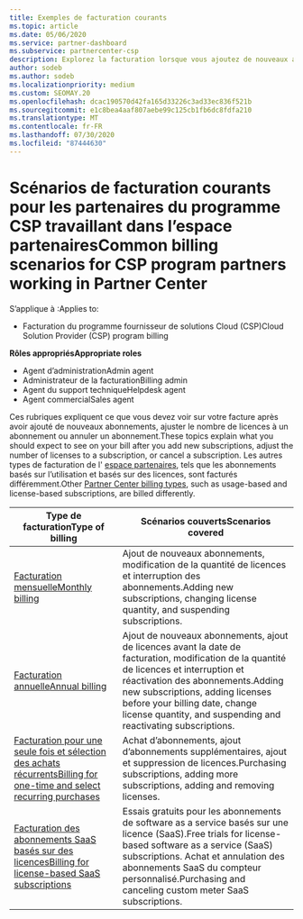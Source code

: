 ```yaml
---
title: Exemples de facturation courants
ms.topic: article
ms.date: 05/06/2020
ms.service: partner-dashboard
ms.subservice: partnercenter-csp
description: Explorez la facturation lorsque vous ajoutez de nouveaux abonnements, ajustez la quantité de licences ou annulez un abonnement. Découvrez les différences entre les abonnements basés sur l’utilisation et les licences.
author: sodeb
ms.author: sodeb
ms.localizationpriority: medium
ms.custom: SEOMAY.20
ms.openlocfilehash: dcac190570d42fa165d33226c3ad33ec836f521b
ms.sourcegitcommit: e1c8bea4aaf807aebe99c125cb1fb6dc8fdfa210
ms.translationtype: MT
ms.contentlocale: fr-FR
ms.lasthandoff: 07/30/2020
ms.locfileid: "87444630"
---
```

# <a name="common-billing-scenarios-for-csp-program-partners-working-in-partner-center"></a><span data-ttu-id="fd122-104">Scénarios de facturation courants pour les partenaires du programme CSP travaillant dans l’espace partenaires</span><span class="sxs-lookup"><span data-stu-id="fd122-104">Common billing scenarios for CSP program partners working in Partner Center</span></span>

<span data-ttu-id="fd122-105">S’applique à :</span><span class="sxs-lookup"><span data-stu-id="fd122-105">Applies to:</span></span>

- <span data-ttu-id="fd122-106">Facturation du programme fournisseur de solutions Cloud (CSP)</span><span class="sxs-lookup"><span data-stu-id="fd122-106">Cloud Solution Provider (CSP) program billing</span></span>

<span data-ttu-id="fd122-107">**Rôles appropriés**</span><span class="sxs-lookup"><span data-stu-id="fd122-107">**Appropriate roles**</span></span>

- <span data-ttu-id="fd122-108">Agent d’administration</span><span class="sxs-lookup"><span data-stu-id="fd122-108">Admin agent</span></span>
- <span data-ttu-id="fd122-109">Administrateur de la facturation</span><span class="sxs-lookup"><span data-stu-id="fd122-109">Billing admin</span></span>
- <span data-ttu-id="fd122-110">Agent du support technique</span><span class="sxs-lookup"><span data-stu-id="fd122-110">Helpdesk agent</span></span>
- <span data-ttu-id="fd122-111">Agent commercial</span><span class="sxs-lookup"><span data-stu-id="fd122-111">Sales agent</span></span>

<span data-ttu-id="fd122-112">Ces rubriques expliquent ce que vous devez voir sur votre facture après avoir ajouté de nouveaux abonnements, ajuster le nombre de licences à un abonnement ou annuler un abonnement.</span><span class="sxs-lookup"><span data-stu-id="fd122-112">These topics explain what you should expect to see on your bill after you add new subscriptions, adjust the number of licenses to a subscription, or cancel a subscription.</span></span> <span data-ttu-id="fd122-113">Les autres types de facturation de l' [espace partenaires](billing-different-types.md), tels que les abonnements basés sur l’utilisation et basés sur des licences, sont facturés différemment.</span><span class="sxs-lookup"><span data-stu-id="fd122-113">Other [Partner Center billing types](billing-different-types.md), such as usage-based and license-based subscriptions, are billed differently.</span></span>

| <span data-ttu-id="fd122-114">Type de facturation</span><span class="sxs-lookup"><span data-stu-id="fd122-114">Type of billing</span></span> | <span data-ttu-id="fd122-115">Scénarios couverts</span><span class="sxs-lookup"><span data-stu-id="fd122-115">Scenarios covered</span></span> |
| --------------- | ----------------- |
| [<span data-ttu-id="fd122-116">Facturation mensuelle</span><span class="sxs-lookup"><span data-stu-id="fd122-116">Monthly billing</span></span>](common-billing-scenarios-monthly.md) | <span data-ttu-id="fd122-117">Ajout de nouveaux abonnements, modification de la quantité de licences et interruption des abonnements.</span><span class="sxs-lookup"><span data-stu-id="fd122-117">Adding new subscriptions, changing license quantity, and suspending subscriptions.</span></span> |
| [<span data-ttu-id="fd122-118">Facturation annuelle</span><span class="sxs-lookup"><span data-stu-id="fd122-118">Annual billing</span></span>](common-billing-scenarios-annual.md) | <span data-ttu-id="fd122-119">Ajout de nouveaux abonnements, ajout de licences avant la date de facturation, modification de la quantité de licences et interruption et réactivation des abonnements.</span><span class="sxs-lookup"><span data-stu-id="fd122-119">Adding new subscriptions, adding licenses before your billing date, change license quantity, and suspending and reactivating subscriptions.</span></span> |
| [<span data-ttu-id="fd122-120">Facturation pour une seule fois et sélection des achats récurrents</span><span class="sxs-lookup"><span data-stu-id="fd122-120">Billing for one-time and select recurring purchases</span></span>](common-billing-scenarios-onetime-recurring.md) | <span data-ttu-id="fd122-121">Achat d’abonnements, ajout d’abonnements supplémentaires, ajout et suppression de licences.</span><span class="sxs-lookup"><span data-stu-id="fd122-121">Purchasing subscriptions, adding more subscriptions, adding and removing licenses.</span></span> |
| [<span data-ttu-id="fd122-122">Facturation des abonnements SaaS basés sur des licences</span><span class="sxs-lookup"><span data-stu-id="fd122-122">Billing for license-based SaaS subscriptions</span></span>](common-billing-scenarios-saas.md) | <span data-ttu-id="fd122-123">Essais gratuits pour les abonnements de software as a service basés sur une licence (SaaS).</span><span class="sxs-lookup"><span data-stu-id="fd122-123">Free trials for license-based software as a service (SaaS) subscriptions.</span></span> <span data-ttu-id="fd122-124">Achat et annulation des abonnements SaaS du compteur personnalisé.</span><span class="sxs-lookup"><span data-stu-id="fd122-124">Purchasing and canceling custom meter SaaS subscriptions.</span></span> |
